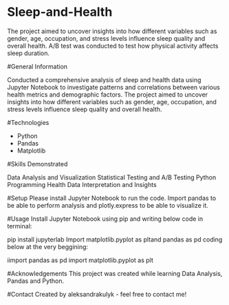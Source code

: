 
# Sleep-and-Health


The project aimed to uncover insights into how different variables such as gender, age, occupation, and stress levels influence sleep quality and 
overall health. A/B test was conducted to test how physical activity affects sleep duration.

#General Information

Conducted a comprehensive analysis of sleep and health data using Jupyter Notebook to investigate patterns and correlations between various health metrics and demographic factors. The project aimed to uncover insights into how different variables such as gender, age, occupation, and stress levels influence sleep quality and overall health.

#Technologies


- Python
- Pandas
- Matplotlib

#Skills Demonstrated


Data Analysis and Visualization
Statistical Testing and A/B Testing
Python Programming
Health Data Interpretation and Insights

#Setup
Please install Jupyter Notebook to run the code. Import pandas to be able to perform analysis and plotly.express to be able to visualize it.

#Usage
Install Jupyter Notebook using pip and writing below code in terminal:

pip install jupyterlab
Import matplotlib.pyplot as pltand pandas as pd coding below at the very beggining:

iimport pandas as pd
import matplotlib.pyplot as plt

#Acknowledgements
This project was created while learning Data Analysis, Pandas and Python.

#Contact
Created by aleksandrakulyk - feel free to contact me!
